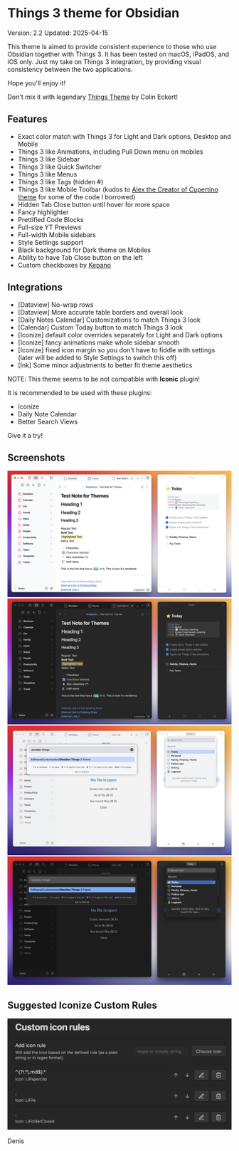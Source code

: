 # Things 3 theme for Obsidian
Version: 2.2
Updated: 2025-04-15

This theme is aimed to provide consistent experience to those who use Obsidian together with Things 3. It has been tested on macOS, iPadOS, and iOS only.
Just my take on Things 3 integration, by providing visual consistency between the two applications. 

Hope you'll enjoy it!

Don't mix it with legendary [Things Theme](https://www.google.com/url?sa=t&source=web&rct=j&opi=89978449&url=https://github.com/colineckert/obsidian-things&ved=2ahUKEwiy3Li9oY-MAxUOSPEDHZGqKVUQFnoECBUQAQ&usg=AOvVaw2YUK11ZDLIbbSD1G9rrdi-) by Colin Eckert!

## Features
- Exact color match with Things 3 for Light and Dark options, Desktop and Mobile
- Things 3 like Animations, including Pull Down menu on mobiles
- Things 3 like Sidebar
- Things 3 like Quick Switcher
- Things 3 like Menus
- Things 3 like Tags (hidden #)
- Things 3 like Mobile Toolbar (kudos to [Alex the Creator of Cupertino theme](https://github.com/aaaaalexis) for some of the code I borrowed)
- Hidden Tab Close button until hover for more space
- Fancy highlighter
- Prettified Code Blocks
- Full-size YT Previews
- Full-width Mobile sidebars
- Style Settings support
- Black background for Dark theme on Mobiles
- Ability to have Tab Close button on the left
- Custom checkboxes by [Kepano](https://stephango.com)

## Integrations
- [Dataview] No-wrap rows
- [Dataview] More accurate table borders and overall look
- [Daily Notes Calendar] Customizations to match Things 3 look
- [Calendar] Custom Today button to match Things 3 look
- [Iconize] default color overrides separately for Light and Dark options
- [Iconize] fancy animations make whole sidebar smooth
- [Iconize] fixed icon margin so you don't have to fiddle with settings (later will be added to Style Settings to switch this off)
- [Ink] Some minor adjustments to better fit theme aesthetics

NOTE: This theme seems to be not compatible with **Iconic** plugin!

It is recommended to be used with these plugins:
- Iconize
- Daily Note Calendar
- Better Search Views

Give it a try!

## Screenshots
![Light Theme](https://github.com/MrParalloid/obsidian-things/blob/main/Things-Light.png)
![Dark Theme](https://github.com/MrParalloid/obsidian-things/blob/main/Things-Dark.png)
![Quick Switcher Light](https://github.com/MrParalloid/obsidian-things/blob/main/Quick-Switcher-L.png)
![Quick Switcher Dark](https://github.com/MrParalloid/obsidian-things/blob/main/Quick-Switcher-D.png)

## Suggested Iconize Custom Rules
![This will make it look gooood](https://github.com/MrParalloid/obsidian-things/blob/main/Iconize%20Custom%20Rules.png)

Denis
